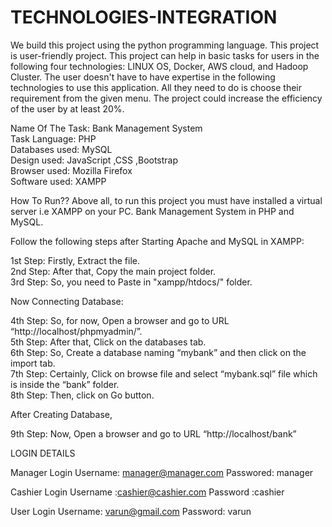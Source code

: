 # TECHNOLOGIES-INTEGRATION
We build this project using the python programming language. This project is user-friendly project. This project can help in basic tasks for
users in the following four technologies: LINUX OS, Docker, AWS cloud, and Hadoop Cluster. The user doesn't have to have expertise in the
following technologies to use this application. All they need to do is choose their requirement from the given menu. The project could increase
the efficiency of the user by at least 20%.

Name Of The Task: Bank Management System<br />Task Language: PHP<br />Databases used: MySQL<br />Design used: JavaScript ,CSS ,Bootstrap<br />Browser used: Mozilla Firefox<br />Software used: XAMPP

How To Run?? Above all, to run this project you must have installed a virtual server i.e XAMPP on your PC. Bank Management System in PHP and MySQL.

Follow the following steps after Starting Apache and MySQL in XAMPP:

1st Step: Firstly, Extract the file.<br />2nd Step: After that, Copy the main project folder.<br />3rd Step: So, you need to Paste in "xampp/htdocs/" folder.

Now Connecting Database:

4th Step: So, for now, Open a browser and go to URL “http://localhost/phpmyadmin/”.<br />5th Step: After that, Click on the databases tab.<br />6th Step: So, Create a database naming “mybank” and then click on the import tab.<br />7th Step: Certainly, Click on browse file and select “mybank.sql” file which is inside the “bank” folder.<br />8th Step: Then, click on Go button.

After Creating Database,

9th Step: Now, Open a browser and go to URL “http://localhost/bank”

LOGIN DETAILS

Manager Login Username: manager@manager.com Passwored: manager

Cashier Login Username :cashier@cashier.com Password :cashier

User Login Username: varun@gmail.com Password: varun
